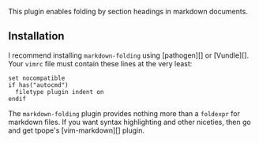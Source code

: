 This plugin enables folding by section headings in markdown documents.

## Installation

I recommend installing `markdown-folding` using [pathogen][] or [Vundle][]. Your `vimrc` file must contain these lines at the very least:

    set nocompatible
    if has("autocmd")
      filetype plugin indent on
    endif

The `markdown-folding` plugin provides nothing more than a `foldexpr` for markdown files. If you want syntax highlighting and other niceties, then go and get tpope's [vim-markdown][] plugin.
